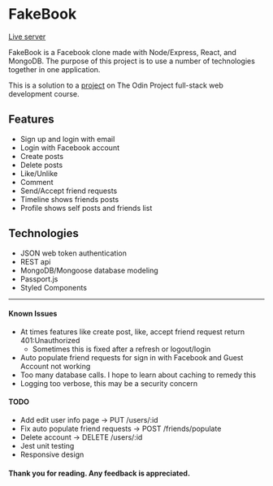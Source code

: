 # FakeBook

[Live server](https://chrisnotthere.github.io/fakebook)

FakeBook is a Facebook clone made with Node/Express, React, and MongoDB. The purpose of this project is to use a number of technologies together in one application.

This is a solution to a [project](https://www.theodinproject.com/paths/full-stack-javascript/courses/nodejs/lessons/odin-book) on The Odin Project full-stack web development course.

## Features ##
* Sign up and login with email
* Login with Facebook account
* Create posts
* Delete posts
* Like/Unlike
* Comment
* Send/Accept friend requests
* Timeline shows friends posts
* Profile shows self posts and friends list

## Technologies ##
* JSON web token authentication
* REST api
* MongoDB/Mongoose database modeling
* Passport.js
* Styled Components

---

#### Known Issues ####
* At times features like create post, like, accept friend request return 401:Unauthorized
  * Sometimes this is fixed after a refresh or logout/login
* Auto populate friend requests for sign in with Facebook and Guest Account not working
* Too many database calls. I hope to learn about caching to remedy this
* Logging too verbose, this may be a security concern

#### TODO ####
* Add edit user info page -> PUT /users/:id 
* Fix auto populate friend requests -> POST /friends/populate
* Delete account -> DELETE /users/:id
* Jest unit testing
* Responsive design

#### Thank you for reading. Any feedback is appreciated. ####
